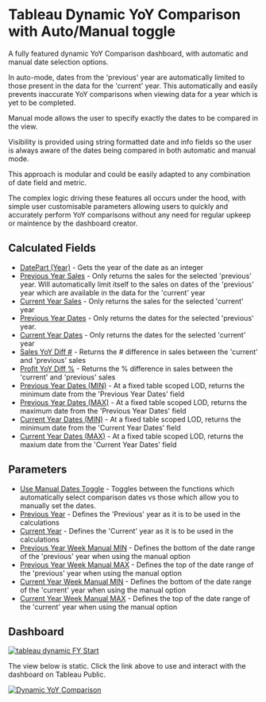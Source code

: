 # Tableau Dynamic YoY Comparison with Auto/Manual toggle
A fully featured dynamic YoY Comparison dashboard, with automatic and manual date selection options.

In auto-mode, dates from the 'previous' year are automatically limited to those present in the data for the 'current' year. This automatically and easily prevents inaccurate YoY comparisons when viewing data for a year which is yet to be completed.

Manual mode allows the user to specify exactly the dates to be compared in the view.

Visibility is provided using string formatted date and info fields so the user is always aware of the dates being compared in both automatic and manual mode.

This approach is modular and could be easily adapted to any combination of date field and metric.

The complex logic driving these features all occurs under the hood, with simple user customisable parameters allowing users to quickly and accurately perform YoY comparisons without any need for regular upkeep or maintence by the dashboard creator.
 
 ## Calculated Fields
- [DatePart (Year)](https://github.com/Kyle-Ross/Tableau-Dynamic-YoY-Comparison/blob/0d210dcdecc756673fa17d05385fbb99fc8d6494/Calculated%20Fields/DatePart%20(Year).txt) - Gets the year of the date as an integer
- [Previous Year Sales](https://github.com/Kyle-Ross/Tableau-Dynamic-YoY-Comparison/blob/0d210dcdecc756673fa17d05385fbb99fc8d6494/Calculated%20Fields/Previous%20Year%20Sales.txt) - Only returns the sales for the selected 'previous' year. Will automatically limit itself to the sales on dates of the 'previous' year which are available in the data for the 'current' year
- [Current Year Sales](https://github.com/Kyle-Ross/Tableau-Dynamic-YoY-Comparison/blob/0d210dcdecc756673fa17d05385fbb99fc8d6494/Calculated%20Fields/Current%20Year%20Sales.txt) - Only returns the sales for the selected 'current' year
- [Previous Year Dates](https://github.com/Kyle-Ross/Tableau-Dynamic-YoY-Comparison/blob/0d210dcdecc756673fa17d05385fbb99fc8d6494/Calculated%20Fields/Previous%20Year%20Dates.txt) - Only returns the dates for the selected 'previous' year. 
- [Current Year Dates](https://github.com/Kyle-Ross/Tableau-Dynamic-YoY-Comparison/blob/0d210dcdecc756673fa17d05385fbb99fc8d6494/Calculated%20Fields/Current%20Year%20Dates.txt) - Only returns the dates for the selected 'current' year
- [Sales YoY Diff #](https://github.com/Kyle-Ross/Tableau-Dynamic-YoY-Comparison/blob/0d210dcdecc756673fa17d05385fbb99fc8d6494/Calculated%20Fields/Sales%20YoY%20Diff%20%23.txt) - Returns the # difference in sales between the 'current' and 'previous' sales
- [Profit YoY Diff %](https://github.com/Kyle-Ross/Tableau-Dynamic-YoY-Comparison/blob/0d210dcdecc756673fa17d05385fbb99fc8d6494/Calculated%20Fields/Profit%20YoY%20Diff%20%25.txt) - Returns the % difference in sales between the 'current' and 'previous' sales
- [Previous Year Dates (MIN)](https://github.com/Kyle-Ross/Tableau-Dynamic-YoY-Comparison/blob/0d210dcdecc756673fa17d05385fbb99fc8d6494/Calculated%20Fields/Previous%20Year%20Dates%20(MIN).txt) - At a fixed table scoped LOD, returns the minimum date from the 'Previous Year Dates' field
- [Previous Year Dates (MAX)](https://github.com/Kyle-Ross/Tableau-Dynamic-YoY-Comparison/blob/0d210dcdecc756673fa17d05385fbb99fc8d6494/Calculated%20Fields/Previous%20Year%20Dates%20(MAX).txt) - At a fixed table scoped LOD, returns the maximum date from the 'Previous Year Dates' field
- [Current Year Dates (MIN)](https://github.com/Kyle-Ross/Tableau-Dynamic-YoY-Comparison/blob/0d210dcdecc756673fa17d05385fbb99fc8d6494/Calculated%20Fields/Current%20Year%20Dates%20(MIN).txt) - At a fixed table scoped LOD, returns the minimum date from the 'Current Year Dates' field
- [Current Year Dates (MAX)](https://github.com/Kyle-Ross/Tableau-Dynamic-YoY-Comparison/blob/0d210dcdecc756673fa17d05385fbb99fc8d6494/Calculated%20Fields/Current%20Year%20Dates%20(MAX).txt) - At a fixed table scoped LOD, returns the maxium date from the 'Current Year Dates' field

 ## Parameters
- [Use Manual Dates Toggle](https://github.com/Kyle-Ross/Tableau-Dynamic-YoY-Comparison/blob/0d210dcdecc756673fa17d05385fbb99fc8d6494/Parameters/Use%20Manual%20Dates%20Toggle.txt) - Toggles between the functions which automatically select comparison dates vs those which allow you to manually set the dates.
- [Previous Year](https://github.com/Kyle-Ross/Tableau-Dynamic-YoY-Comparison-with-Auto-Manual-toggle/blob/9a15c6676d8c9f408b0c74eb4782ece537ca7ce1/Parameters/Previous%20Year.txt) - Defines the 'Previous' year as it is to be used in the calculations
- [Current Year](https://github.com/Kyle-Ross/Tableau-Dynamic-YoY-Comparison-with-Auto-Manual-toggle/blob/9a15c6676d8c9f408b0c74eb4782ece537ca7ce1/Parameters/Current%20Year.txt) - Defines the 'Current' year as it is to be used in the calculations
- [Previous Year Week Manual MIN](https://github.com/Kyle-Ross/Tableau-Dynamic-YoY-Comparison-with-Auto-Manual-toggle/blob/9a15c6676d8c9f408b0c74eb4782ece537ca7ce1/Parameters/Previous%20Year%20Week%20Manual%20MIN.txt) - Defines the bottom of the date range of the 'previous' year when using the manual option
- [Previous Year Week Manual MAX](https://github.com/Kyle-Ross/Tableau-Dynamic-YoY-Comparison-with-Auto-Manual-toggle/blob/9a15c6676d8c9f408b0c74eb4782ece537ca7ce1/Parameters/Previous%20Year%20Week%20Manual%20MAX.txt) - Defines the top of the date range of the 'previous' year when using the manual option
- [Current Year Week Manual MIN](https://github.com/Kyle-Ross/Tableau-Dynamic-YoY-Comparison-with-Auto-Manual-toggle/blob/9a15c6676d8c9f408b0c74eb4782ece537ca7ce1/Parameters/Current%20Year%20Week%20Manual%20MIN.txt) - Defines the bottom of the date range of the 'current' year when using the manual option
- [Current Year Week Manual MAX](https://github.com/Kyle-Ross/Tableau-Dynamic-YoY-Comparison-with-Auto-Manual-toggle/blob/9a15c6676d8c9f408b0c74eb4782ece537ca7ce1/Parameters/Current%20Year%20Week%20Manual%20MAX.txt) - Defines the top of the date range of the 'current' year when using the manual option
 
 ## Dashboard
   [![tableau dynamic FY Start](https://img.shields.io/badge/review_on_tableau_public-1DA1F2?style=for-the-badge&logo=tableau&logoColor=white)](https://public.tableau.com/app/profile/kyle.ross6552/viz/DynamicYoYComparison/DynamicYoYComparison)
 
 The view below is static. Click the link above to use and interact with the dashboard on Tableau Public.
 
<div class='tableauPlaceholder' id='viz1655720865475' style='position: relative'><noscript><a href='https:&#47;&#47;github.com&#47;Kyle-Ross&#47;Tableau-Dynamic-YoY-Comparison'><img alt='Dynamic YoY Comparison ' src='https:&#47;&#47;public.tableau.com&#47;static&#47;images&#47;Dy&#47;DynamicYoYComparison&#47;DynamicYoYComparison&#47;1_rss.png' style='border: none' /></a></noscript><object class='tableauViz'  style='display:none;'><param name='host_url' value='https%3A%2F%2Fpublic.tableau.com%2F' /> <param name='embed_code_version' value='3' /> <param name='site_root' value='' /><param name='name' value='DynamicYoYComparison&#47;DynamicYoYComparison' /><param name='tabs' value='no' /><param name='toolbar' value='yes' /><param name='static_image' value='https:&#47;&#47;public.tableau.com&#47;static&#47;images&#47;Dy&#47;DynamicYoYComparison&#47;DynamicYoYComparison&#47;1.png' /> <param name='animate_transition' value='yes' /><param name='display_static_image' value='yes' /><param name='display_spinner' value='yes' /><param name='display_overlay' value='yes' /><param name='display_count' value='yes' /><param name='language' value='en-GB' /></object></div>

